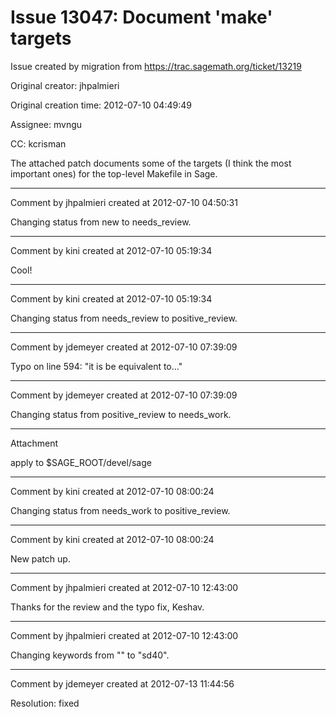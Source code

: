 # Issue 13047: Document 'make' targets

Issue created by migration from https://trac.sagemath.org/ticket/13219

Original creator: jhpalmieri

Original creation time: 2012-07-10 04:49:49

Assignee: mvngu

CC:  kcrisman

The attached patch documents some of the targets (I think the most important ones) for the top-level Makefile in Sage.



---

Comment by jhpalmieri created at 2012-07-10 04:50:31

Changing status from new to needs_review.


---

Comment by kini created at 2012-07-10 05:19:34

Cool!


---

Comment by kini created at 2012-07-10 05:19:34

Changing status from needs_review to positive_review.


---

Comment by jdemeyer created at 2012-07-10 07:39:09

Typo on line 594: "it is be equivalent to..."


---

Comment by jdemeyer created at 2012-07-10 07:39:09

Changing status from positive_review to needs_work.


---

Attachment

apply to $SAGE_ROOT/devel/sage


---

Comment by kini created at 2012-07-10 08:00:24

Changing status from needs_work to positive_review.


---

Comment by kini created at 2012-07-10 08:00:24

New patch up.


---

Comment by jhpalmieri created at 2012-07-10 12:43:00

Thanks for the review and the typo fix, Keshav.


---

Comment by jhpalmieri created at 2012-07-10 12:43:00

Changing keywords from "" to "sd40".


---

Comment by jdemeyer created at 2012-07-13 11:44:56

Resolution: fixed
